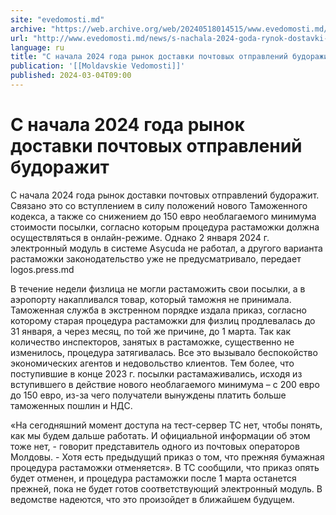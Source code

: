 ```yaml
---
site: "evedomosti.md"
archive: "https://web.archive.org/web/20240518014515/www.evedomosti.md/news/s-nachala-2024-goda-rynok-dostavki-pochtovyh-otpravlenij-bud"
url: "http://www.evedomosti.md/news/s-nachala-2024-goda-rynok-dostavki-pochtovyh-otpravlenij-bud"
language: ru
title: "С начала 2024 года рынок доставки почтовых отправлений будоражит"
publication: '[[Moldavskie Vedomosti]]'
published: 2024-03-04T09:00
---
```


# С начала 2024 года рынок доставки почтовых отправлений будоражит

С начала 2024 года рынок доставки почтовых отправлений будоражит. Связано это со вступлением в силу положений нового Таможенного кодекса, а также со снижением до 150 евро необлагаемого минимума стоимости посылки, согласно которым процедура растаможки должна осуществляться в онлайн-режиме. Однако 2 января 2024 г. электронный модуль в системе Asycuda не работал, а другого варианта растаможки законодательство уже не предусматривало, передает logos.press.md

В течение недели физлица не могли растаможить свои посылки, а в аэропорту накапливался товар, который таможня не принимала. Таможенная служба в экстренном порядке издала приказ, согласно которому старая процедура растаможки для физлиц продлевалась до 31 января, а через месяц, по той же причине, до 1 марта. Так как количество инспекторов, занятых в растаможке, существенно не изменилось, процедура затягивалась. Все это вызывало беспокойство экономических агентов и недовольство клиентов. Тем более, что поступившие в конце 2023 г. посылки растамаживались, исходя из вступившего в действие нового необлагаемого минимума – с 200 евро до 150 евро, из-за чего получатели вынуждены платить больше таможенных пошлин и НДС.

«На сегодняшний момент доступа на тест-сервер ТС нет, чтобы понять, как мы будем дальше работать. И официальной информации об этом тоже нет, - говорит представитель одного из почтовых операторов Молдовы. - Хотя есть предыдущий приказ о том, что прежняя бумажная процедура растаможки отменяется». В ТС сообщили, что приказ опять будет отменен, и процедура растаможки после 1 марта останется прежней, пока не будет готов соответствующий электронный модуль. В ведомстве надеются, что это произойдет в ближайшем будущем.